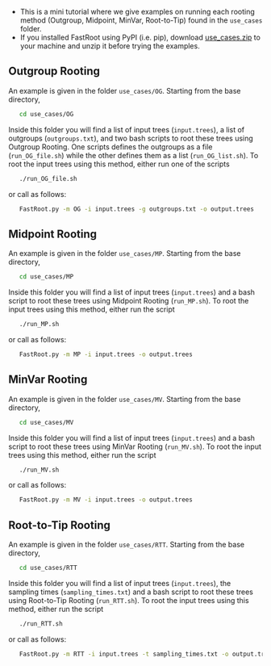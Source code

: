 * This is a mini tutorial where we give examples on running each rooting method (Outgroup, Midpoint, MinVar, Root-to-Tip) found in the ```use_cases``` folder. 
* If you installed FastRoot using PyPI (i.e. pip), download [use_cases.zip](https://github.com/uym2/MinVar-Rooting/edit/master/use_cases.zip) to your machine and unzip it before trying the examples.

## Outgroup Rooting

An example is given in the folder `use_cases/OG`. Starting from the base directory,

```bash
   cd use_cases/OG
```

Inside this folder you will find a list of input trees (`input.trees`), a list of outgroups (`outgroups.txt`), and two bash scripts to root these trees using Outgroup Rooting. One scripts defines the outgroups as a file (`run_OG_file.sh`) while the other defines them as a list (`run_OG_list.sh`).
To root the input trees using this method, either run one of the scripts
```bash
   ./run_OG_file.sh
```
or call as follows:
```bash
   FastRoot.py -m OG -i input.trees -g outgroups.txt -o output.trees
```

## Midpoint Rooting

An example is given in the folder `use_cases/MP`. Starting from the base directory,

```bash
   cd use_cases/MP
```

Inside this folder you will find a list of input trees (`input.trees`) and a bash script to root these trees using Midpoint Rooting (`run_MP.sh`).
To root the input trees using this method, either run the script 
```bash
   ./run_MP.sh
```
or call as follows:
```bash
   FastRoot.py -m MP -i input.trees -o output.trees
```

## MinVar Rooting

An example is given in the folder `use_cases/MV`. Starting from the base directory,

```bash
   cd use_cases/MV
```

Inside this folder you will find a list of input trees (`input.trees`) and a bash script to root these trees using MinVar Rooting (`run_MV.sh`).
To root the input trees using this method, either run the script 
```bash
   ./run_MV.sh
```
or call as follows:
```bash
   FastRoot.py -m MV -i input.trees -o output.trees
```

## Root-to-Tip Rooting

An example is given in the folder `use_cases/RTT`. Starting from the base directory,

```bash
   cd use_cases/RTT
```

Inside this folder you will find a list of input trees (`input.trees`), the sampling times (`sampling_times.txt`) and a bash script to root these trees using Root-to-Tip Rooting (`run_RTT.sh`).
To root the input trees using this method, either run the script 
```bash
   ./run_RTT.sh
```
or call as follows:
```bash
   FastRoot.py -m RTT -i input.trees -t sampling_times.txt -o output.trees
```
